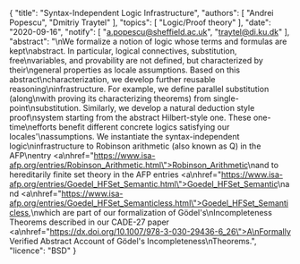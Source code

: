 {
    "title": "Syntax-Independent Logic Infrastructure",
    "authors": [
        "Andrei Popescu",
        "Dmitriy Traytel"
    ],
    "topics": [
        "Logic/Proof theory"
    ],
    "date": "2020-09-16",
    "notify": [
        "a.popescu@sheffield.ac.uk",
        "traytel@di.ku.dk"
    ],
    "abstract": "\nWe formalize a notion of logic whose terms and formulas are kept\nabstract. In particular, logical connectives, substitution, free\nvariables, and provability are not defined, but characterized by their\ngeneral properties as locale assumptions. Based on this abstract\ncharacterization, we develop further reusable reasoning\ninfrastructure. For example, we define parallel substitution (along\nwith proving its characterizing theorems) from single-point\nsubstitution. Similarly, we develop a natural deduction style proof\nsystem starting from the abstract Hilbert-style one. These one-time\nefforts benefit different concrete logics satisfying our locales'\nassumptions.  We instantiate the syntax-independent logic\ninfrastructure to Robinson arithmetic (also known as Q) in the AFP\nentry <a\nhref=\"https://www.isa-afp.org/entries/Robinson_Arithmetic.html\">Robinson_Arithmetic</a>\nand to hereditarily finite set theory in the AFP entries <a\nhref=\"https://www.isa-afp.org/entries/Goedel_HFSet_Semantic.html\">Goedel_HFSet_Semantic</a>\nand <a\nhref=\"https://www.isa-afp.org/entries/Goedel_HFSet_Semanticless.html\">Goedel_HFSet_Semanticless</a>,\nwhich are part of our formalization of G&ouml;del's\nIncompleteness Theorems described in our CADE-27 paper <a\nhref=\"https://dx.doi.org/10.1007/978-3-030-29436-6_26\">A\nFormally Verified Abstract Account of Gödel's Incompleteness\nTheorems</a>.",
    "licence": "BSD"
}